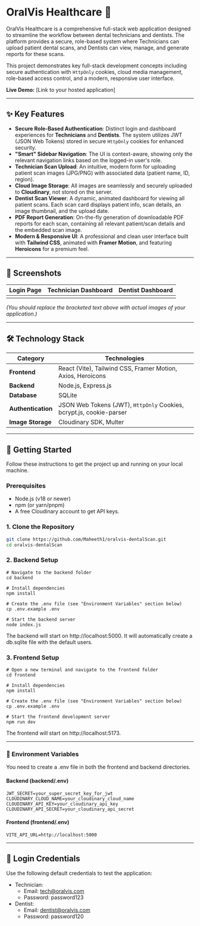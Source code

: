 # OralVis Healthcare 🦷

OralVis Healthcare is a comprehensive full-stack web application designed to streamline the workflow between dental technicians and dentists. The platform provides a secure, role-based system where Technicians can upload patient dental scans, and Dentists can view, manage, and generate reports for these scans.

This project demonstrates key full-stack development concepts including secure authentication with `HttpOnly` cookies, cloud media management, role-based access control, and a modern, responsive user interface.

**Live Demo:** [Link to your hosted application]

---

## ✨ Key Features

-   **Secure Role-Based Authentication**: Distinct login and dashboard experiences for **Technicians** and **Dentists**. The system utilizes JWT (JSON Web Tokens) stored in secure `HttpOnly` cookies for enhanced security.
-   **"Smart" Sidebar Navigation**: The UI is context-aware, showing only the relevant navigation links based on the logged-in user's role.
-   **Technician Scan Upload**: An intuitive, modern form for uploading patient scan images (JPG/PNG) with associated data (patient name, ID, region).
-   **Cloud Image Storage**: All images are seamlessly and securely uploaded to **Cloudinary**, not stored on the server.
-   **Dentist Scan Viewer**: A dynamic, animated dashboard for viewing all patient scans. Each scan card displays patient info, scan details, an image thumbnail, and the upload date.
-   **PDF Report Generation**: On-the-fly generation of downloadable PDF reports for each scan, containing all relevant patient/scan details and the embedded scan image.
-   **Modern & Responsive UI**: A professional and clean user interface built with **Tailwind CSS**, animated with **Framer Motion**, and featuring **Heroicons** for a premium feel.

---

## 📸 Screenshots

| Login Page                                     | Technician Dashboard                               | Dentist Dashboard                                  |
| ---------------------------------------------- | -------------------------------------------------- | -------------------------------------------------- |
|  |  |  |

*(You should replace the bracketed text above with actual images of your application.)*

---

## 🛠️ Technology Stack

| Category         | Technologies                                               |
| ---------------- | ---------------------------------------------------------- |
| **Frontend** | React (Vite), Tailwind CSS, Framer Motion, Axios, Heroicons |
| **Backend** | Node.js, Express.js                                        |
| **Database** | SQLite                                                     |
| **Authentication** | JSON Web Tokens (JWT), `HttpOnly` Cookies, bcrypt.js, cookie-parser |
| **Image Storage** | Cloudinary SDK, Multer                                     |

---

## 🚀 Getting Started

Follow these instructions to get the project up and running on your local machine.

### Prerequisites

-   Node.js (v18 or newer)
-   npm (or yarn/pnpm)
-   A free Cloudinary account to get API keys.

### 1. Clone the Repository

```bash
git clone https://github.com/Maheeth1/oralvis-dentalScan.git
cd oralvis-dentalScan
```

### 2. Backend Setup

```
# Navigate to the backend folder
cd backend

# Install dependencies
npm install

# Create the .env file (see "Environment Variables" section below)
cp .env.example .env

# Start the backend server
node index.js
```
The backend will start on http://localhost:5000. It will automatically create a db.sqlite file with the default users.

### 3. Frontend Setup

```
# Open a new terminal and navigate to the frontend folder
cd frontend

# Install dependencies
npm install

# Create the .env file (see "Environment Variables" section below)
cp .env.example .env

# Start the frontend development server
npm run dev
```
The frontend will start on http://localhost:5173.

---

### 🔑 Environment Variables

You need to create a .env file in both the frontend and backend directories.

#### Backend (backend/.env)
```
JWT_SECRET=your_super_secret_key_for_jwt
CLOUDINARY_CLOUD_NAME=your_cloudinary_cloud_name
CLOUDINARY_API_KEY=your_cloudinary_api_key
CLOUDINARY_API_SECRET=your_cloudinary_api_secret
```

#### Frontend (frontend/.env)
```
VITE_API_URL=http://localhost:5000
```

---

## 👤 Login Credentials

Use the following default credentials to test the application:
- Technician:
  - Email: tech@oralvis.com
  - Password: password123
- Dentist:
  - Email: dentist@oralvis.com
  - Password: password120
